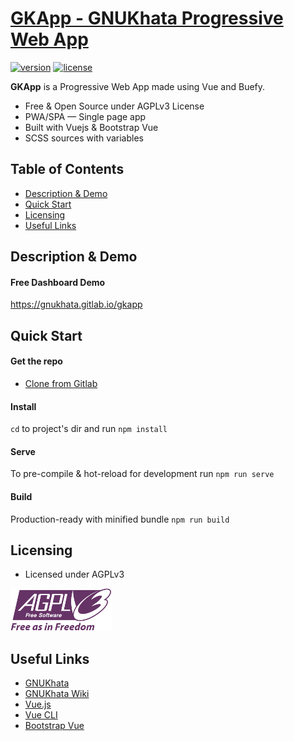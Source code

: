 # [GKApp - GNUKhata Progressive Web App](https://gitlab.com/gnukhata/gkapp)

[![version](https://img.shields.io/badge/version-0.0.1-blue.svg)](https://gitlab.com/gnukhata/gkapp)  [![license](https://img.shields.io/badge/license-AGPLv3-blue.svg)](https://gitlab.com/gnukhata/gkapp)

**GKApp** is a Progressive Web App made using Vue and Buefy.

* Free & Open Source under AGPLv3 License
* PWA/SPA — Single page app
* Built with Vuejs & Bootstrap Vue
* SCSS sources with variables

## Table of Contents

* [Description & Demo](#description--demo)
* [Quick Start](#quick-start)
* [Licensing](#licensing)
* [Useful Links](#useful-links)

## Description & Demo

#### Free Dashboard Demo

https://gnukhata.gitlab.io/gkapp

## Quick Start

#### Get the repo

* [Clone from Gitlab](https://gitlab.com/gnukhata/gkapp)

#### Install

`cd` to project's dir and run `npm install` 

#### Serve

To pre-compile & hot-reload for development run `npm run serve`

#### Build

Production-ready with minified bundle `npm run build`

## Licensing

- Licensed under AGPLv3

![AGPLv3](public/img/agpl3.png)

## Useful Links

- [GNUKhata](https://gnukhata.in/)
- [GNUKhata Wiki](https://gitlab.com/gnukhata/gkapp/-/wikis/home)
- [Vue.js](https://vuejs.org)
- [Vue CLI](https://cli.vuejs.org)
- [Bootstrap Vue](https://bootstrap-vue.org)

